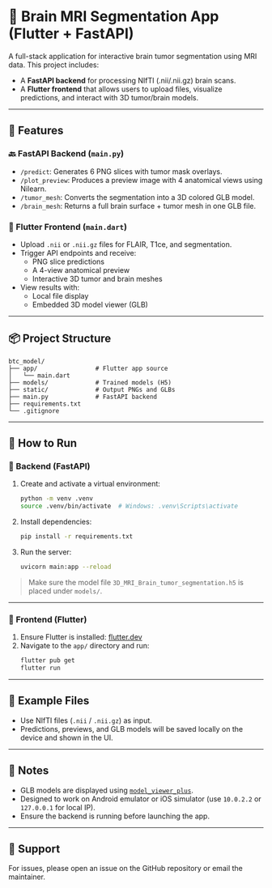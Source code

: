 
# 🧠 Brain MRI Segmentation App (Flutter + FastAPI)

A full-stack application for interactive brain tumor segmentation using MRI data. This project includes:

- A **FastAPI backend** for processing NIfTI (.nii/.nii.gz) brain scans.
- A **Flutter frontend** that allows users to upload files, visualize predictions, and interact with 3D tumor/brain models.

---

## 🚀 Features

### 🔙 FastAPI Backend (`main.py`)
- `/predict`: Generates 6 PNG slices with tumor mask overlays.
- `/plot_preview`: Produces a preview image with 4 anatomical views using Nilearn.
- `/tumor_mesh`: Converts the segmentation into a 3D colored GLB model.
- `/brain_mesh`: Returns a full brain surface + tumor mesh in one GLB file.

### 📱 Flutter Frontend (`main.dart`)
- Upload `.nii` or `.nii.gz` files for FLAIR, T1ce, and segmentation.
- Trigger API endpoints and receive:
    - PNG slice predictions
    - A 4-view anatomical preview
    - Interactive 3D tumor and brain meshes
- View results with:
    - Local file display
    - Embedded 3D model viewer (GLB)

---

## 📦 Project Structure

```
btc_model/
├── app/                # Flutter app source
│   └── main.dart
├── models/             # Trained models (H5)
├── static/             # Output PNGs and GLBs
├── main.py             # FastAPI backend
├── requirements.txt
└── .gitignore
```

---

## 🔧 How to Run

### 🧠 Backend (FastAPI)
1. Create and activate a virtual environment:
    ```bash
    python -m venv .venv
    source .venv/bin/activate  # Windows: .venv\Scripts\activate
    ```
2. Install dependencies:
    ```bash
    pip install -r requirements.txt
    ```
3. Run the server:
    ```bash
    uvicorn main:app --reload
    ```

> Make sure the model file `3D_MRI_Brain_tumor_segmentation.h5` is placed under `models/`.

---

### 📱 Frontend (Flutter)

1. Ensure Flutter is installed: [flutter.dev](https://flutter.dev)
2. Navigate to the `app/` directory and run:
    ```bash
    flutter pub get
    flutter run
    ```

---

## 📁 Example Files

- Use NIfTI files (`.nii` / `.nii.gz`) as input.
- Predictions, previews, and GLB models will be saved locally on the device and shown in the UI.

---

## 🧪 Notes

- GLB models are displayed using [`model_viewer_plus`](https://pub.dev/packages/model_viewer_plus).
- Designed to work on Android emulator or iOS simulator (use `10.0.2.2` or `127.0.0.1` for local IP).
- Ensure the backend is running before launching the app.

---

## 🙋 Support

For issues, please open an issue on the GitHub repository or email the maintainer.
